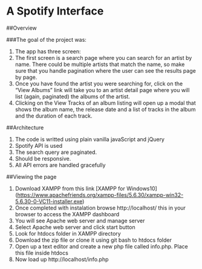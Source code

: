 # A Spotify Interface

##Overview

###The goal of the project was:
1. The app has three screen:
2. The first screen is a search page where you can search for an artist by name. There could be multiple artists that match the name, so make sure that you handle pagination where the user can see the results page by page.
3. Once you have found the artist you were searching for, click on the “View Albums” link will take you to an artist detail page where you will list (again, paginated) the albums of the artist.
4. Clicking on the View Tracks of an album listing will open up a modal that shows the album name, the release date and a list of tracks in the album and the duration of each track.

##Architecture
1. The code is writted using plain vanilla javaScript and jQuery
2. Spotify API is used
3. The search query are paginated.
4. Should be responsive.
5. All API errors are handled gracefully

##Viewing the page
1. Download XAMPP from this link [XAMPP for Windows10] (https://www.apachefriends.org/xampp-files/5.6.30/xampp-win32-5.6.30-0-VC11-installer.exe)
2. Once completed with instalation browse http://localhost/ this in your browser to access the XAMPP dashboard
3. You will see Apache web server and manage server
4. Select Apache web server and click start button
5. Look for htdocs folder in XAMPP directory
6. Download the zip file or clone it using git bash to htdocs folder
7. Open up a text editor and create a new php file called info.php. Place this file inside htdocs
8. Now load up http://localhost/info.php
